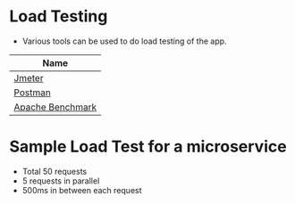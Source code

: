 # Load Testing
- Various tools can be used to do load testing of the app.

| Name                                                                   |
|------------------------------------------------------------------------|
| [Jmeter](https://jmeter.apache.org)                                    |
| [Postman](https://speedscale.com/postman-load-test-tutorial/)          |
| [Apache Benchmark](https://httpd.apache.org/docs/2.4/programs/ab.html) |

# Sample Load Test for a microservice
- Total 50 requests
- 5 requests in parallel
- 500ms in between each request